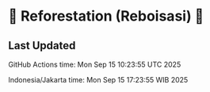
# 🌳 Reforestation (Reboisasi) 🌲

## Last Updated

GitHub Actions time: Mon Sep 15 10:23:55 UTC 2025

Indonesia/Jakarta time: Mon Sep 15 17:23:55 WIB 2025
